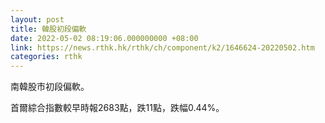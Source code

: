 ```yaml
---
layout: post
title: 韓股初段偏軟
date: 2022-05-02 08:19:06.000000000 +08:00
link: https://news.rthk.hk/rthk/ch/component/k2/1646624-20220502.htm
categories: rthk
---
```


南韓股市初段偏軟。

首爾綜合指數較早時報2683點，跌11點，跌幅0.44%。
